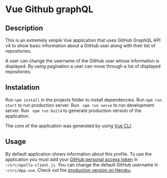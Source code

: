 # Vue Github graphQL

## Description
This is an extremely simple Vue application that uses GitHub GraphQL API v4 to show basic information about a GitHub user along with their list of repositories.

A user can change the username of the GitHub user whose information is displayed. By using pagination a user can move through a list of displayed repositories.

## Instalation

Run ```npm install``` in the projects folder to install dependencies.
Run ```npm run start``` to run production server.
Run ``` npm run serve``` to run development server.
Run ``` npm run build``` to generate production version of the application.

The core of the application was generated by using [Vue CLI](https://cli.vuejs.org/).

## Usage
By default application shows information about this profile. 
To use the application you must add your [GitHub personal access token](https://github.com/settings/tokens) in ```~/src/apollo-client.js```.
You can change the default GitHub username  in ```~/src/App.vue```.
Check out the [production version on Heroku](https://bogdan-app.herokuapp.com/).